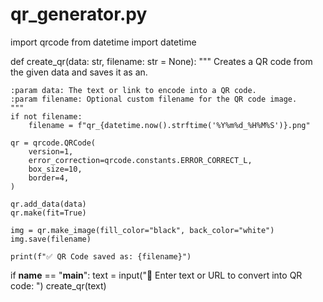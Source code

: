 # qr_generator.py
import qrcode
from datetime import datetime

def create_qr(data: str, filename: str = None):
    """
    Creates a QR code from the given data and saves it as an.
    
    :param data: The text or link to encode into a QR code.
    :param filename: Optional custom filename for the QR code image.
    """
    if not filename:
        filename = f"qr_{datetime.now().strftime('%Y%m%d_%H%M%S')}.png"
    
    qr = qrcode.QRCode(
        version=1,
        error_correction=qrcode.constants.ERROR_CORRECT_L,
        box_size=10,
        border=4,
    )
    
    qr.add_data(data)
    qr.make(fit=True)

    img = qr.make_image(fill_color="black", back_color="white")
    img.save(filename)

    print(f"✅ QR Code saved as: {filename}")


if __name__ == "__main__":
    text = input("🔗 Enter text or URL to convert into QR code: ")
    create_qr(text)
